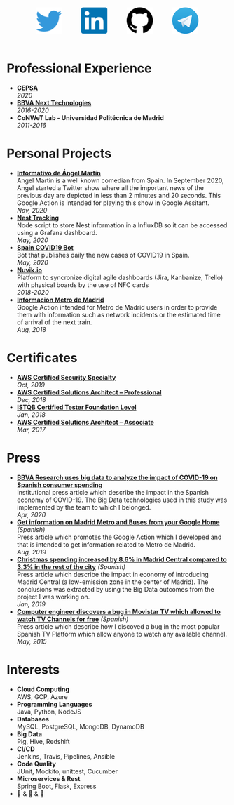 <p align="center">
  <a href="https://twitter.com/aitormagan" target="_blank"><img src="https://raw.githubusercontent.com/aitormagan/aitormagan.github.io/master/assets/twitter.png" height="60px" style="margin:20px" /></a>
  <a href="https://linkedin.com/in/aitormagan" target="_blank"><img src="https://raw.githubusercontent.com/aitormagan/aitormagan.github.io/master/assets/linkedin.png" height="60px" style="margin:20px" /></a>
  <a href="https://github.com/aitormagan" target="_blank"><img src="https://raw.githubusercontent.com/aitormagan/aitormagan.github.io/master/assets/github.png" height="60px" style="margin:20px" /></a>
  <a href="https://t.me/aitormagan" target="_blank"><img src="https://raw.githubusercontent.com/aitormagan/aitormagan.github.io/master/assets/telegram.png" height="60px" style="margin:20px" /></a>
</p>


# Professional Experience
* **[CEPSA](https://www.cepsa.com/)**<br/>*2020*
* **[BBVA Next Technologies](https://www.bbvanexttechnologies.com/)**<br/>*2016-2020*
* **CoNWeT Lab - Universidad Politécnica de Madrid**<br/>*2011-2016*

# Personal Projects
* **[Informativo de Ángel Martín](https://assistant.google.com/services/a/uid/000000f1cc16c4b6?hl=es)**<br/>Angel Martin is a well known comedian from Spain. In September 2020, Angel started a Twitter show where all the important news of the previous day are depicted in less than 2 minutes and 20 seconds. This Google Action is intended for playing this show in Google Assitant.<br/>*Nov, 2020*
* **[Nest Tracking](https://github.com/aitormagan/nest_tracking)**<br/>Node script to store Nest information in a InfluxDB so it can be accessed using a Grafana dashboard.<br/>*May, 2020*
* **[Spain COVID19 Bot](https://github.com/aitormagan/covid19spainbot)**<br/>Bot that publishes daily the new cases of COVID19 in Spain.<br/>*May, 2020*
* **[Nuvik.io](https://nuvik.io)**<br/>Platform to syncronize digital agile dashboards (Jira, Kanbanize, Trello) with physical boards by the use of NFC cards<br>*2018-2020*
* **[Informacion Metro de Madrid](https://assistant.google.com/services/a/uid/000000a8931e61e8?hl=es)**<br/>Google Action intended for Metro de Madrid users in order to provide them with information such as network incidents or the estimated time of arrival of the next train.<br/>*Aug, 2018*

# Certificates 

* **[AWS Certified Security Specialty](https://www.certmetrics.com/amazon/public/badge.aspx?i=7&t=c&d=2019-10-21&ci=AWS00250766)**<br/>*Oct, 2019*
* **[AWS Certified Solutions Architect – Professional](https://www.certmetrics.com/amazon/public/badge.aspx?i=4&t=c&d=2018-12-14&ci=AWS00250766)**<br/>*Dec, 2018*
* **[ISTQB Certified Tester Foundation Level](http://scr.istqb.org/?name=&number=18-CTFL-128261-03&orderBy=relevancy&orderDirection=&dateStart=&dateEnd=&expiryStart=&expiryEnd=&certificationBody=&examProvider=&certificationLevel=&country=)**<br/>*Jan, 2018*
* **[AWS Certified Solutions Architect – Associate](https://www.certmetrics.com/amazon/public/badge.aspx?i=1&t=c&d=2017-03-27&ci=AWS00250766)**<br/>*Mar, 2017*


# Press
* **[BBVA Research uses big data to analyze the impact of COVID-19 on Spanish consumer spending](https://www.bbva.com/en/bbva-research-uses-big-data-to-analyze-the-impact-of-covid-19-on-spanish-consumer-spending/)**<br/>Institutional press article which describe the impact in the Spanish economy of COVID-19. The Big Data technologies used in this study was implemented by the team to which I belonged.<br/>*Apr, 2020*
* **[Get information on Madrid Metro and Buses from your Google Home](https://www.lasexta.com/tecnologia-tecnoxplora/gadgets/obten-informacion-metro-autobuses-altavoz-google-home_201908215d5fb9fe0cf2d651bc51f775.html)** *(Spanish)*<br/>Press article which promotes the Google Action which I developed and that is intended to get information related to Metro de Madrid.<br/>*Aug, 2019*
* **[Christmas spending increased by 8.6% in Madrid Central compared to 3.3% in the rest of the city](https://elpais.com/ccaa/2019/01/21/madrid/1548096164_793728.html)** *(Spanish)*<br/>Press article which describe the impact in economy of introducing Madrid Central (a low-emission zone in the center of Madrid). The conclusions was extracted by using the Big Data outcomes from the project I was working on.<br/>*Jan, 2019*
* **[Computer engineer discovers a bug in Movistar TV which allowed to watch TV Channels for free](https://www.eleconomista.es/tecnologia/noticias/6634838/04/15/Un-informatico-descubre-un-fallo-en-Movistar-TV-que-permite-ver-gratis-los-canales.html)** *(Spanish)*<br/>Press article which describe how I discoved a bug in the most popular Spanish TV Platform which allow anyone to watch any available channel.<br/>*May, 2015*


# Interests

* **Cloud Computing**<br/>AWS, GCP, Azure
* **Programming Languages**<br/>Java, Python, NodeJS
* **Databases**<br/>MySQL, PostgreSQL, MongoDB, DynamoDB
* **Big Data**<br/>Pig, Hive, Redshift
* **CI/CD**<br/>Jenkins, Travis, Pipelines, Ansible
* **Code Quality**<br/>JUnit, Mockito, unittest, Cucumber
* **Microservices & Rest**<br/>Spring Boot, Flask, Express
* 🍕 & 🍔 & 🍻

